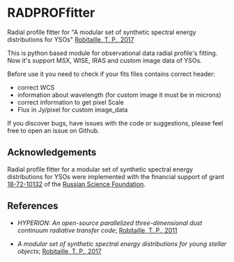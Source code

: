 # RADPROFfitter
Radial profile fitter for "A modular set of synthetic spectral energy distributions for YSOs" [Robitaille, T. P., 2017](https://ui.adsabs.harvard.edu/abs/2017A%26A...600A..11R/abstract)

This is python based module for observational data radial profile's fitting. Now it's support MSX, WISE, IRAS and custom image data of YSOs.

Before use it you need to check if your fits files contains correct header:
- correct WCS
- information about wavelength (for custom image it must be in microns)
- correct information to get pixel Scale
- Flux in Jy/pixel for custom image_data




If you discover bugs, have issues with the code or suggestions, please feel free to open an issue on Github.

## Acknowledgements

Radial profile fitter for a modular set of synthetic spectral energy distributions for YSOs were implemented with the financial support of grant
[18-72-10132](https://rscf.ru/en/project/18-72-10132/) of the [Russian Science
Foundation](https://rscf.ru/en/).


## References

- *HYPERION: An open-source parallelized three-dimensional dust continuum radiative transfer code*; [Robitaille, T. P., 2011](https://ui.adsabs.harvard.edu/abs/2011A%26A...536A..79R/abstract)

- *A modular set of synthetic spectral energy distributions for young stellar objects*; [Robitaille, T. P., 2017](https://ui.adsabs.harvard.edu/abs/2017A%26A...600A..11R/abstract)
